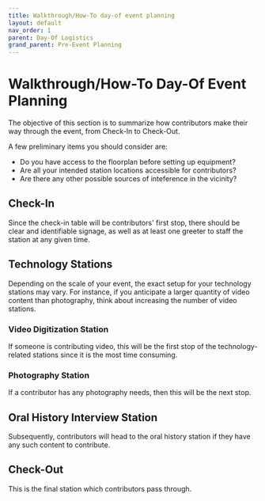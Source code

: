 ```yaml
---
title: Walkthrough/How-To day-of event planning
layout: default
nav_order: 1
parent: Day-Of Logistics
grand_parent: Pre-Event Planning
---
```


# Walkthrough/How-To Day-Of Event Planning 

The objective of this section is to summarize how contributors make their way through the event, from Check-In to Check-Out.

A few preliminary items you should consider are: 

-	Do you have access to the floorplan before setting up equipment? 
-	Are all your intended station locations accessible for contributors? 
-	Are there any other possible sources of inteference in the vicinity?

## Check-In 

Since the check-in table will be contributors' first stop, there should be clear and identifiable signage, as well as at least one greeter to staff the station at any given time. 

## Technology Stations 

Depending on the scale of your event, the exact setup for your technology stations may vary.
For instance, if you anticipate a larger quantity of video content than photography, think about increasing the number of video stations. 

### Video Digitization Station 

If someone is contributing video, this will be the first stop of the technology-related stations since it is the most time consuming. 

### Photography Station

If a contributor has any photography needs, then this will be the next stop. 

## Oral History Interview Station

Subsequently, contributors will head to the oral history station if they have any such content to contribute. 

## Check-Out 

This is the final station which contributors pass through. 